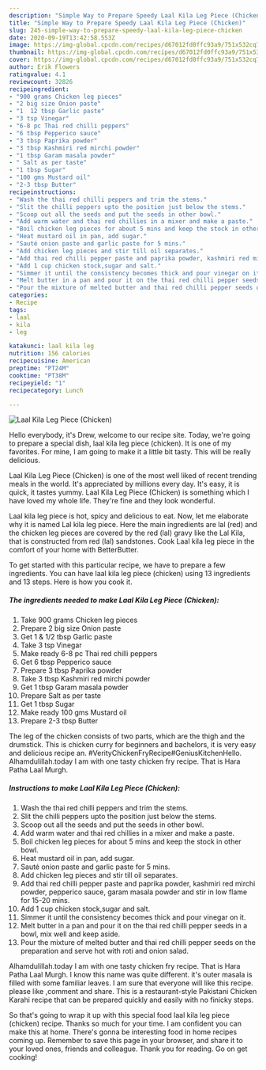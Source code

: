 ```yaml
---
description: "Simple Way to Prepare Speedy Laal Kila Leg Piece (Chicken)"
title: "Simple Way to Prepare Speedy Laal Kila Leg Piece (Chicken)"
slug: 245-simple-way-to-prepare-speedy-laal-kila-leg-piece-chicken
date: 2020-09-19T13:42:58.553Z
image: https://img-global.cpcdn.com/recipes/d67012fd0ffc93a9/751x532cq70/laal-kila-leg-piece-chicken-recipe-main-photo.jpg
thumbnail: https://img-global.cpcdn.com/recipes/d67012fd0ffc93a9/751x532cq70/laal-kila-leg-piece-chicken-recipe-main-photo.jpg
cover: https://img-global.cpcdn.com/recipes/d67012fd0ffc93a9/751x532cq70/laal-kila-leg-piece-chicken-recipe-main-photo.jpg
author: Erik Flowers
ratingvalue: 4.1
reviewcount: 32826
recipeingredient:
- "900 grams Chicken leg pieces"
- "2 big size Onion paste"
- "1  12 tbsp Garlic paste"
- "3 tsp Vinegar"
- "6-8 pc Thai red chilli peppers"
- "6 tbsp Pepperico sauce"
- "3 tbsp Paprika powder"
- "3 tbsp Kashmiri red mirchi powder"
- "1 tbsp Garam masala powder"
- " Salt as per taste"
- "1 tbsp Sugar"
- "100 gms Mustard oil"
- "2-3 tbsp Butter"
recipeinstructions:
- "Wash the thai red chilli peppers and trim the stems."
- "Slit the chilli peppers upto the position just below the stems."
- "Scoop out all the seeds and put the seeds in other bowl."
- "Add warm water and thai red chillies in a mixer and make a paste."
- "Boil chicken leg pieces for about 5 mins and keep the stock in other bowl."
- "Heat mustard oil in pan, add sugar."
- "Sauté onion paste and garlic paste for 5 mins."
- "Add chicken leg pieces and stir till oil separates."
- "Add thai red chilli pepper paste and paprika powder, kashmiri red mirchi powder, pepperico sauce, garam masala powder and stir in low flame for 15-20 mins."
- "Add 1 cup chicken stock,sugar and salt."
- "Simmer it until the consistency becomes thick and pour vinegar on it."
- "Melt butter in a pan and pour it on the thai red chilli pepper seeds in a bowl, mix well and keep aside."
- "Pour the mixture of melted butter and thai red chilli pepper seeds on the preparation and serve hot with roti and onion salad."
categories:
- Recipe
tags:
- laal
- kila
- leg

katakunci: laal kila leg 
nutrition: 156 calories
recipecuisine: American
preptime: "PT24M"
cooktime: "PT38M"
recipeyield: "1"
recipecategory: Lunch

---
```



![Laal Kila Leg Piece (Chicken)](https://img-global.cpcdn.com/recipes/d67012fd0ffc93a9/751x532cq70/laal-kila-leg-piece-chicken-recipe-main-photo.jpg)

Hello everybody, it's Drew, welcome to our recipe site. Today, we're going to prepare a special dish, laal kila leg piece (chicken). It is one of my favorites. For mine, I am going to make it a little bit tasty. This will be really delicious.

Laal Kila Leg Piece (Chicken) is one of the most well liked of recent trending meals in the world. It's appreciated by millions every day. It's easy, it is quick, it tastes yummy. Laal Kila Leg Piece (Chicken) is something which I have loved my whole life. They're fine and they look wonderful.

Laal kila leg piece is hot, spicy and delicious to eat. Now, let me elaborate why it is named Lal kila leg piece. Here the main ingredients are lal (red) and the chicken leg pieces are covered by the red (lal) gravy like the Lal Kila, that is constructed from red (lal) sandstones. Cook Laal kila leg piece in the comfort of your home with BetterButter.


To get started with this particular recipe, we have to prepare a few ingredients. You can have laal kila leg piece (chicken) using 13 ingredients and 13 steps. Here is how you cook it.

<!--inarticleads1-->

##### The ingredients needed to make Laal Kila Leg Piece (Chicken):

1. Take 900 grams Chicken leg pieces
1. Prepare 2 big size Onion paste
1. Get 1 &amp; 1/2 tbsp Garlic paste
1. Take 3 tsp Vinegar
1. Make ready 6-8 pc Thai red chilli peppers
1. Get 6 tbsp Pepperico sauce
1. Prepare 3 tbsp Paprika powder
1. Take 3 tbsp Kashmiri red mirchi powder
1. Get 1 tbsp Garam masala powder
1. Prepare  Salt as per taste
1. Get 1 tbsp Sugar
1. Make ready 100 gms Mustard oil
1. Prepare 2-3 tbsp Butter


The leg of the chicken consists of two parts, which are the thigh and the drumstick. This is chicken curry for beginners and bachelors, it is very easy and delicious recipe an. #VerityChickenFryRecipe#GeniusKitchenHello. Alhamdulillah.today I am with one tasty chicken fry recipe. That is Hara Patha Laal Murgh. 

<!--inarticleads2-->

##### Instructions to make Laal Kila Leg Piece (Chicken):

1. Wash the thai red chilli peppers and trim the stems.
1. Slit the chilli peppers upto the position just below the stems.
1. Scoop out all the seeds and put the seeds in other bowl.
1. Add warm water and thai red chillies in a mixer and make a paste.
1. Boil chicken leg pieces for about 5 mins and keep the stock in other bowl.
1. Heat mustard oil in pan, add sugar.
1. Sauté onion paste and garlic paste for 5 mins.
1. Add chicken leg pieces and stir till oil separates.
1. Add thai red chilli pepper paste and paprika powder, kashmiri red mirchi powder, pepperico sauce, garam masala powder and stir in low flame for 15-20 mins.
1. Add 1 cup chicken stock,sugar and salt.
1. Simmer it until the consistency becomes thick and pour vinegar on it.
1. Melt butter in a pan and pour it on the thai red chilli pepper seeds in a bowl, mix well and keep aside.
1. Pour the mixture of melted butter and thai red chilli pepper seeds on the preparation and serve hot with roti and onion salad.


Alhamdulillah.today I am with one tasty chicken fry recipe. That is Hara Patha Laal Murgh. I know this name was quite different. it&#39;s outer masala is filled with some familiar leaves. I am sure that everyone will like this recipe. please like ,comment and share. This is a restaurant-style Pakistani Chicken Karahi recipe that can be prepared quickly and easily with no finicky steps. 

So that's going to wrap it up with this special food laal kila leg piece (chicken) recipe. Thanks so much for your time. I am confident you can make this at home. There's gonna be interesting food in home recipes coming up. Remember to save this page in your browser, and share it to your loved ones, friends and colleague. Thank you for reading. Go on get cooking!
